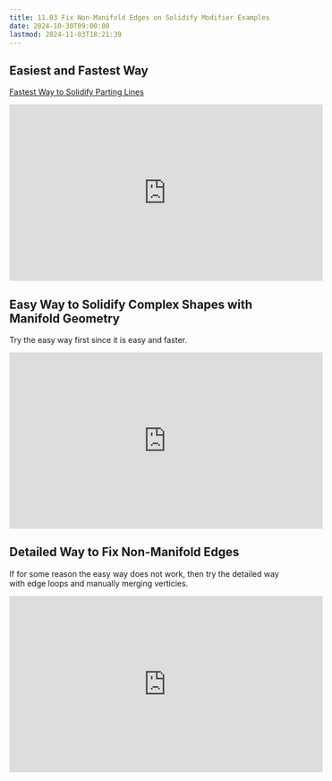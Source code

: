 ```yaml
---
title: 11.03 Fix Non-Manifold Edges on Solidify Modifier Examples
date: 2024-10-30T09:00:00
lastmod: 2024-11-03T18:21:39
---
```


## Easiest and Fastest Way

[Fastest Way to Solidify Parting Lines](https://youtu.be/0GSKckejrkw)

<div class="iframe-16-9-container">
<iframe class="youTubeIframe" width="560" height="315" src="https://www.youtube.com/embed/0GSKckejrkw?rel=0" title="YouTube video player" frameborder="0" allow="accelerometer; autoplay; clipboard-write; encrypted-media; gyroscope; picture-in-picture; web-share" allowfullscreen></iframe>
</div>

## Easy Way to Solidify Complex Shapes with Manifold Geometry

Try the easy way first since it is easy and faster.

<div class="iframe-16-9-container">
<iframe class="youTubeIframe" width="560" height="315" src="https://www.youtube.com/embed/HZAVFpYvAoo?rel=0" title="YouTube video player" frameborder="0" allow="accelerometer; autoplay; clipboard-write; encrypted-media; gyroscope; picture-in-picture; web-share" allowfullscreen></iframe>
</div>

## Detailed Way to Fix Non-Manifold Edges

If for some reason the easy way does not work, then try the detailed way with edge loops and manually merging verticies.

<div class="iframe-16-9-container">
<iframe class="youTubeIframe" width="560" height="315" src="https://www.youtube.com/embed/OeGvo_zpz74?rel=0" title="YouTube video player" frameborder="0" allow="accelerometer; autoplay; clipboard-write; encrypted-media; gyroscope; picture-in-picture; web-share" allowfullscreen></iframe>
</div>
